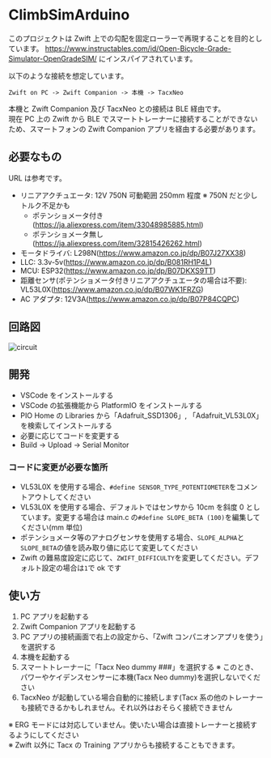 # ClimbSimArduino

このプロジェクトは Zwift 上での勾配を固定ローラーで再現することを目的としています。
https://www.instructables.com/id/Open-Bicycle-Grade-Simulator-OpenGradeSIM/
にインスパイアされています。

以下のような接続を想定しています。

```
Zwift on PC -> Zwift Companion -> 本機 -> TacxNeo
```

本機と Zwift Companion 及び TacxNeo との接続は BLE 経由です。  
現在 PC 上の Zwift から BLE でスマートトレーナーに接続することができないため、スマートフォンの Zwift Companion アプリを経由する必要があります。

## 必要なもの

URL は参考です。

- リニアアクチュエータ: 12V 750N 可動範囲 250mm 程度 ※ 750N だと少しトルク不足かも
  - ポテンショメータ付き(https://ja.aliexpress.com/item/33048985885.html)
  - ポテンショメータ無し(https://ja.aliexpress.com/item/32815426262.html)
- モータドライバ: L298N(https://www.amazon.co.jp/dp/B07J27XX38)
- LLC: 3.3v-5v(https://www.amazon.co.jp/dp/B081RH1P4L)
- MCU: ESP32(https://www.amazon.co.jp/dp/B07DKXS9TT)
- 距離センサ(ポテンショメータ付きリニアアクチュエータの場合は不要): VL53L0X(https://www.amazon.co.jp/dp/B07WK1FRZG)
- AC アダプタ: 12V3A(https://www.amazon.co.jp/dp/B07P84CQPC)

## 回路図

![circuit](https://user-images.githubusercontent.com/6167596/81029511-3575d080-8ec0-11ea-80df-98f50e1db5d1.png)

## 開発

- VSCode をインストールする
- VSCode の拡張機能から PlatformIO をインストールする
- PIO Home の Libraries から「Adafruit_SSD1306」, 「Adafruit_VL53L0X」を検索してインストールする
- 必要に応じてコードを変更する
- Build -> Upload -> Serial Monitor

### コードに変更が必要な箇所

- VL53L0X を使用する場合、`#define SENSOR_TYPE_POTENTIOMETER`をコメントアウトしてください
- VL53L0X を使用する場合、デフォルトではセンサから 10cm を斜度 0 としています。変更する場合は main.c の`#define SLOPE_BETA (100)`を編集してください(mm 単位)
- ポテンショメータ等のアナログセンサを使用する場合、`SLOPE_ALPHA`と`SLOPE_BETA`の値を読み取り値に応じて変更してください
- Zwift の難易度設定に応じて、`ZWIFT_DIFFICULTY`を変更してください。デフォルト設定の場合は`1`で ok です

## 使い方

1. PC アプリを起動する
2. Zwift Companion アプリを起動する
3. PC アプリの接続画面で右上の設定から、「Zwift コンパニオンアプリを使う」を選択する
4. 本機を起動する
5. スマートトレーナーに「Tacx Neo dummy ###」を選択する ※ このとき、パワーやケイデンスセンサーに本機(Tacx Neo dummy)を選択しないでください
6. TacxNeo が起動している場合自動的に接続します(Tacx 系の他のトレーナーも接続できるかもしれません。それ以外はおそらく接続できません

※ ERG モードには対応していません。使いたい場合は直接トレーナーと接続するようにしてください  
※ Zwift 以外に Tacx の Training アプリからも接続することもできます。
